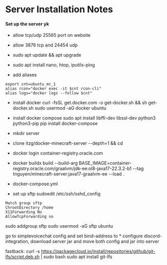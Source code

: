 # Server Installation Notes

#### Set up the server yk
- allow tcp/udp 25565 port on website
- allow 3876 tcp and 24454 udp
- sudo apt update && apt upgrade
- sudo apt install nano, htop, iputils-ping


- add aliases
```
export cnt=ubuntu_mc_1
alias rcon="docker exec -it $cnt rcon-cli"
alias logs="docker logs --follow $cnt"
```

- install docker
curl -fsSL get.docker.com -o get-docker.sh && sh get-docker.sh
sudo usermod -aG docker ubuntu

- install docker compose
sudo apt install libffi-dev libssl-dev python3 python3-pip
pip install docker-compose

- mkdir server
- clone itzg/docker-minecraft-server --depth=1 && cd

- docker login container-registry.oracle.com
- docker buildx build --build-arg BASE_IMAGE=container-registry.oracle.com/graalvm/jdk-ee:ol8-java17-22.3.2-b1 --tag tnguyen/minecraft-server:java17-graalvm-ee --load .

- docker-compose.yml

- set up sftp
sudoedit /etc/ssh/sshd_config

```
Match group sftp
ChrootDirectory /home
X11Forwarding No
AllowTcpForwarding no
```

sudo addgroup sftp
sudo usermod -aG sftp ubuntu

go to simplevoicechat config and set bind-address to *
configure discord-integration, download server jar and move both config and jar into server

fastback:
curl -s https://packagecloud.io/install/repositories/github/git-lfs/script.deb.sh | sudo bash
sudo apt install git-lfs
